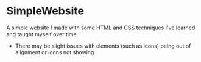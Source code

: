 # SimpleWebsite
A simple website I made with some HTML and CSS techniques I've learned and taught myself over time.
- There may be slight issues with elements (such as icons) being out of alignment or icons not showing
